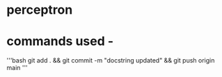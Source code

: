 # perceptron


# commands used -

'''bash
git add . && git commit -m "docstring updated" && git push origin main
'''